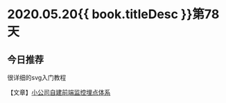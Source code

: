 # 2020.05.20{{ book.titleDesc }}第78天


## 今日推荐

很详细的svg入门教程

【文章】[小公司自建前端监控埋点体系](https://juejin.im/post/5ec1cf24f265da7bc60e1949)



